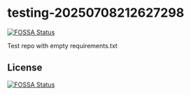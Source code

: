# testing-20250708212627298
[![FOSSA Status](https://app.fossa.com/api/projects/git%2Bgithub.com%2Fkirogum%2Ftesting-20250708212627298.svg?type=shield)](https://app.fossa.com/projects/git%2Bgithub.com%2Fkirogum%2Ftesting-20250708212627298?ref=badge_shield)

Test repo with empty requirements.txt


## License
[![FOSSA Status](https://app.fossa.com/api/projects/git%2Bgithub.com%2Fkirogum%2Ftesting-20250708212627298.svg?type=large)](https://app.fossa.com/projects/git%2Bgithub.com%2Fkirogum%2Ftesting-20250708212627298?ref=badge_large)